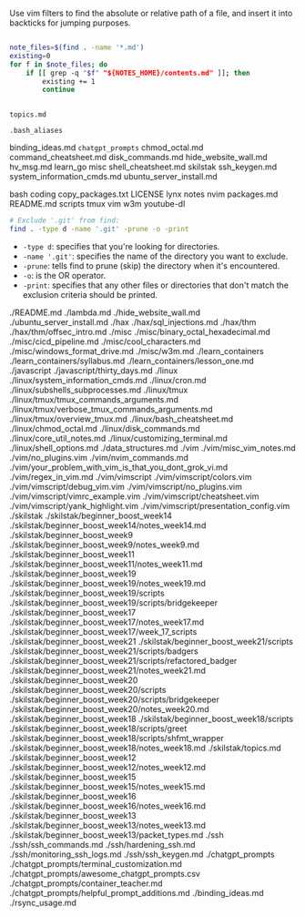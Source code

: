 Use vim filters to find the absolute or relative path of a file, and insert it into backticks for
jumping purposes.



```bash

note_files=$(find . -name '*.md')
existing=0
for f in $note_files; do
    if [[ grep -q "$f" "${NOTES_HOME}/contents.md" ]]; then
        existing += 1
        continue
        

```


`topics.md`

`.bash_aliases`

binding_ideas.md
`chatgpt_prompts`
chmod_octal.md
command_cheatsheet.md
disk_commands.md
hide_website_wall.md
hv_msg.md
learn_go
misc
shell_cheatsheet.md
skilstak
ssh_keygen.md
system_information_cmds.md
ubuntu_server_install.md


bash
coding
copy_packages.txt
LICENSE
lynx
notes
nvim
packages.md
README.md
scripts
tmux
vim
w3m
youtube-dl



```bash
# Exclude '.git' from find:
find . -type d -name '.git' -prune -o -print
```
* `-type d`: specifies that you're looking for directories.
* `-name '.git'`: specifies the name of the directory you want to exclude.
* `-prune`: tells find to prune (skip) the directory when it's encountered.
* `-o`: is the OR operator.
* `-print`: specifies that any other files or directories that don't match the exclusion criteria should be printed.

./README.md
./lambda.md
./hide_website_wall.md
./ubuntu_server_install.md
./hax
./hax/sql_injections.md
./hax/thm
./hax/thm/offsec_intro.md
./misc
./misc/binary_octal_hexadecimal.md
./misc/cicd_pipeline.md
./misc/cool_characters.md
./misc/windows_format_drive.md
./misc/w3m.md
./learn_containers
./learn_containers/syllabus.md
./learn_containers/lesson_one.md
./javascript
./javascript/thirty_days.md
./linux
./linux/system_information_cmds.md
./linux/cron.md
./linux/subshells_subprocesses.md
./linux/tmux
./linux/tmux/tmux_commands_arguments.md
./linux/tmux/verbose_tmux_commands_arguments.md
./linux/tmux/overview_tmux.md
./linux/bash_cheatsheet.md
./linux/chmod_octal.md
./linux/disk_commands.md
./linux/core_util_notes.md
./linux/customizing_terminal.md
./linux/shell_options.md
./data_structures.md
./vim
./vim/misc_vim_notes.md
./vim/no_plugins.vim
./vim/nvim_commands.md
./vim/your_problem_with_vim_is_that_you_dont_grok_vi.md
./vim/regex_in_vim.md
./vim/vimscript
./vim/vimscript/colors.vim
./vim/vimscript/debug_vim.vim
./vim/vimscript/no_plugins.vim
./vim/vimscript/vimrc_example.vim
./vim/vimscript/cheatsheet.vim
./vim/vimscript/yank_highlight.vim
./vim/vimscript/presentation_config.vim
./skilstak
./skilstak/beginner_boost_week14
./skilstak/beginner_boost_week14/notes_week14.md
./skilstak/beginner_boost_week9
./skilstak/beginner_boost_week9/notes_week9.md
./skilstak/beginner_boost_week11
./skilstak/beginner_boost_week11/notes_week11.md
./skilstak/beginner_boost_week19
./skilstak/beginner_boost_week19/notes_week19.md
./skilstak/beginner_boost_week19/scripts
./skilstak/beginner_boost_week19/scripts/bridgekeeper
./skilstak/beginner_boost_week17
./skilstak/beginner_boost_week17/notes_week17.md
./skilstak/beginner_boost_week17/week_17_scripts
./skilstak/beginner_boost_week21
./skilstak/beginner_boost_week21/scripts
./skilstak/beginner_boost_week21/scripts/badgers
./skilstak/beginner_boost_week21/scripts/refactored_badger
./skilstak/beginner_boost_week21/notes_week21.md
./skilstak/beginner_boost_week20
./skilstak/beginner_boost_week20/scripts
./skilstak/beginner_boost_week20/scripts/bridgekeeper
./skilstak/beginner_boost_week20/notes_week20.md
./skilstak/beginner_boost_week18
./skilstak/beginner_boost_week18/scripts
./skilstak/beginner_boost_week18/scripts/greet
./skilstak/beginner_boost_week18/scripts/shfmt_wrapper
./skilstak/beginner_boost_week18/notes_week18.md
./skilstak/topics.md
./skilstak/beginner_boost_week12
./skilstak/beginner_boost_week12/notes_week12.md
./skilstak/beginner_boost_week15
./skilstak/beginner_boost_week15/notes_week15.md
./skilstak/beginner_boost_week16
./skilstak/beginner_boost_week16/notes_week16.md
./skilstak/beginner_boost_week13
./skilstak/beginner_boost_week13/notes_week13.md
./skilstak/beginner_boost_week13/packet_types.md
./ssh
./ssh/ssh_commands.md
./ssh/hardening_ssh.md
./ssh/monitoring_ssh_logs.md
./ssh/ssh_keygen.md
./chatgpt_prompts
./chatgpt_prompts/terminal_customization.md
./chatgpt_prompts/awesome_chatgpt_prompts.csv
./chatgpt_prompts/container_teacher.md
./chatgpt_prompts/helpful_prompt_additions.md
./binding_ideas.md
./rsync_usage.md
